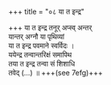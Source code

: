 +++
title = "०८ या त इन्द्र"

+++
या त इन्द्र तनूर् अप्स्व् अन्तर्  
यान्तर् अग्नौ या पृथिव्यां  
या त इन्द्र पवमाने स्वर्विदः ।  
ययेन्द्र तन्वान्तरिक्षं समापिथ  
तया त इन्द्र तन्वा सं शिशाधि  
तवेद् (…) ॥ +++(see 7efg)+++